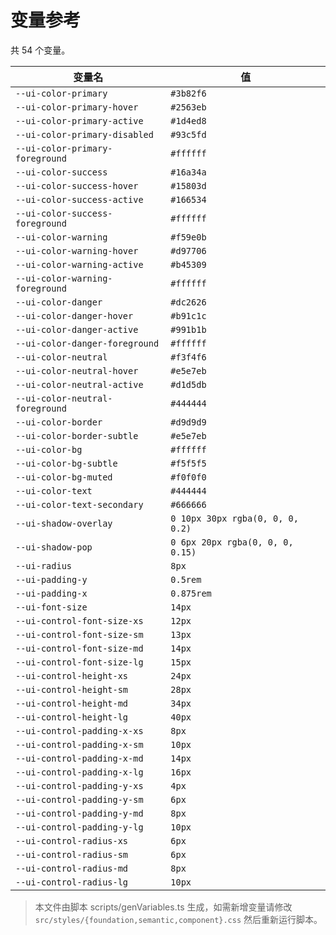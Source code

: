 # 变量参考

共 54 个变量。

| 变量名 | 值 |
| ------ | --- |
| `--ui-color-primary` | `#3b82f6` |
| `--ui-color-primary-hover` | `#2563eb` |
| `--ui-color-primary-active` | `#1d4ed8` |
| `--ui-color-primary-disabled` | `#93c5fd` |
| `--ui-color-primary-foreground` | `#ffffff` |
| `--ui-color-success` | `#16a34a` |
| `--ui-color-success-hover` | `#15803d` |
| `--ui-color-success-active` | `#166534` |
| `--ui-color-success-foreground` | `#ffffff` |
| `--ui-color-warning` | `#f59e0b` |
| `--ui-color-warning-hover` | `#d97706` |
| `--ui-color-warning-active` | `#b45309` |
| `--ui-color-warning-foreground` | `#ffffff` |
| `--ui-color-danger` | `#dc2626` |
| `--ui-color-danger-hover` | `#b91c1c` |
| `--ui-color-danger-active` | `#991b1b` |
| `--ui-color-danger-foreground` | `#ffffff` |
| `--ui-color-neutral` | `#f3f4f6` |
| `--ui-color-neutral-hover` | `#e5e7eb` |
| `--ui-color-neutral-active` | `#d1d5db` |
| `--ui-color-neutral-foreground` | `#444444` |
| `--ui-color-border` | `#d9d9d9` |
| `--ui-color-border-subtle` | `#e5e7eb` |
| `--ui-color-bg` | `#ffffff` |
| `--ui-color-bg-subtle` | `#f5f5f5` |
| `--ui-color-bg-muted` | `#f0f0f0` |
| `--ui-color-text` | `#444444` |
| `--ui-color-text-secondary` | `#666666` |
| `--ui-shadow-overlay` | `0 10px 30px rgba(0, 0, 0, 0.2)` |
| `--ui-shadow-pop` | `0 6px 20px rgba(0, 0, 0, 0.15)` |
| `--ui-radius` | `8px` |
| `--ui-padding-y` | `0.5rem` |
| `--ui-padding-x` | `0.875rem` |
| `--ui-font-size` | `14px` |
| `--ui-control-font-size-xs` | `12px` |
| `--ui-control-font-size-sm` | `13px` |
| `--ui-control-font-size-md` | `14px` |
| `--ui-control-font-size-lg` | `15px` |
| `--ui-control-height-xs` | `24px` |
| `--ui-control-height-sm` | `28px` |
| `--ui-control-height-md` | `34px` |
| `--ui-control-height-lg` | `40px` |
| `--ui-control-padding-x-xs` | `8px` |
| `--ui-control-padding-x-sm` | `10px` |
| `--ui-control-padding-x-md` | `14px` |
| `--ui-control-padding-x-lg` | `16px` |
| `--ui-control-padding-y-xs` | `4px` |
| `--ui-control-padding-y-sm` | `6px` |
| `--ui-control-padding-y-md` | `8px` |
| `--ui-control-padding-y-lg` | `10px` |
| `--ui-control-radius-xs` | `6px` |
| `--ui-control-radius-sm` | `6px` |
| `--ui-control-radius-md` | `8px` |
| `--ui-control-radius-lg` | `10px` |

> 本文件由脚本 scripts/genVariables.ts 生成，如需新增变量请修改 `src/styles/{foundation,semantic,component}.css` 然后重新运行脚本。